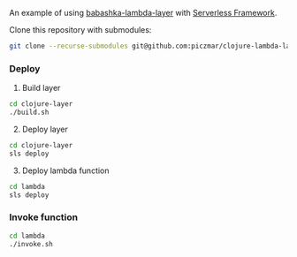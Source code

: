 An example of using [babashka-lambda-layer](https://github.com/dainiusjocas/babashka-lambda-layer) 
with [Serverless Framework](https://serverless.com/).

Clone this repository with submodules: 

```bash
git clone --recurse-submodules git@github.com:piczmar/clojure-lambda-layer.git
```

### Deploy
1) Build layer

```bash 
cd clojure-layer
./build.sh
```

2) Deploy layer

```bash
cd clojure-layer
sls deploy
```

3) Deploy lambda function

```bash
cd lambda
sls deploy
```

### Invoke function

```bash
cd lambda
./invoke.sh
```


